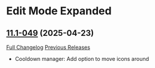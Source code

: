 # Edit Mode Expanded

## [11.1-049](https://github.com/teelolws/EditModeExpanded/tree/11.1-049) (2025-04-23)
[Full Changelog](https://github.com/teelolws/EditModeExpanded/compare/11.1-048...11.1-049) [Previous Releases](https://github.com/teelolws/EditModeExpanded/releases)

- Cooldown manager: Add option to move icons around  
